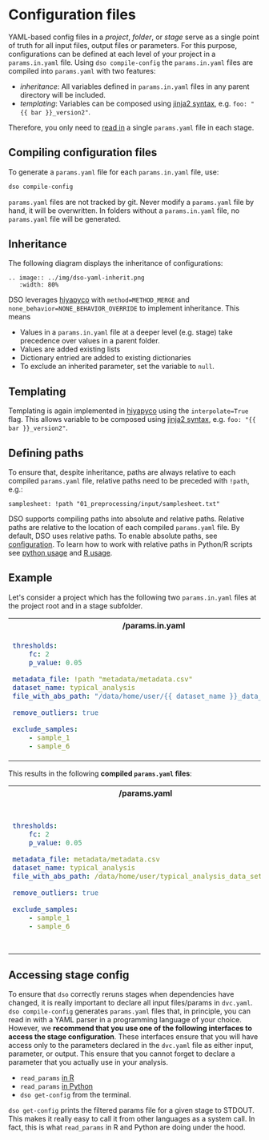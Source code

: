 # Configuration files

YAML-based config files in a _project_, _folder_, or _stage_ serve as a single point of truth for all input files, output files or parameters.
For this purpose, configurations can be defined at each level of your project in a `params.in.yaml` file.
Using `dso compile-config` the `params.in.yaml` files are compiled into `params.yaml` with two features:

-   _inheritance_: All variables defined in `params.in.yaml` files in any parent directory will be included.
-   _templating_: Variables can be composed using [jinja2 syntax](https://jinja.palletsprojects.com/en/stable/templates/#variables), e.g. `foo: "{{ bar }}_version2"`.

Therefore, you only need to [read in](#accessing-stage-config) a single `params.yaml` file in each stage.

## Compiling configuration files

To generate a `params.yaml` file for each `params.in.yaml` file, use:

```bash
dso compile-config
```

`params.yaml` files are not tracked by git. Never modify a `params.yaml` file by hand, it will be overwritten.
In folders without a `params.in.yaml` file, no `params.yaml` file will be generated.

## Inheritance

The following diagram displays the inheritance of configurations:

```{eval-rst}
.. image:: ../img/dso-yaml-inherit.png
   :width: 80%

```

<p></p>

DSO leverages [hiyapyco](https://github.com/zerwes/hiyapyco) with `method=METHOD_MERGE` and `none_behavior=NONE_BEHAVIOR_OVERRIDE`
to implement inheritance. This means

-   Values in a `params.in.yaml` file at a deeper level (e.g. stage) take precedence over values in a parent folder.
-   Values are added existing lists
-   Dictionary entried are added to existing dictionaries
-   To exclude an inherited parameter, set the variable to `null`.

## Templating

Templating is again implemented in [hiyapyco](https://github.com/zerwes/hiyapyco) using the `interpolate=True` flag.
This allows variable to be composed using [jinja2 syntax](https://jinja.palletsprojects.com/en/stable/templates/#variables), e.g. `foo: "{{ bar }}_version2"`.

## Defining paths

To ensure that, despite inheritance, paths are always relative to each compiled `params.yaml` file, relative paths need to be preceded with `!path`, e.g.:

```
samplesheet: !path "01_preprocessing/input/samplesheet.txt"
```

DSO supports compiling paths into absolute and relative paths. Relative paths are relative to the location of
each compiled `params.yaml` file. By default, DSO uses relative paths. To enable absolute paths, see
[configuration](../cli_configuration.md#project-specific-settings----pyprojecttoml). To learn
how to work with relative paths in Python/R scripts see [python usage](../python_usage.md) and [R usage](https://boehringer-ingelheim.github.io/dso-r/).

## Example

Let's consider a project which has the following two `params.in.yaml` files at the project root
and in a stage subfolder.

<table>
<tr>
    <th width="50%">/params.in.yaml</th>
    <th>/stage/params.in.yaml</th>
</tr>
<tr>
<td>

```yaml
thresholds:
    fc: 2
    p_value: 0.05

metadata_file: !path "metadata/metadata.csv"
dataset_name: typical_analysis
file_with_abs_path: "/data/home/user/{{ dataset_name }}_data_set.csv"

remove_outliers: true

exclude_samples:
    - sample_1
    - sample_6
```

</td>
<td>

```yaml
thresholds:
    fc: 3
    p_adjusted: 0.1

samplesheet: !path "01_preprocessing/input/samplesheet.txt"

remove_outliers: null

exclude_samples:
    - sample_42
```

</td>
</tr>
</table>

This results in the following **compiled `params.yaml` files**:

<table>
<tr>
    <th width="50%">/params.yaml</th>
    <th>/stage/params.yaml</th>
</tr>
<tr>
<td>

```yaml
thresholds:
    fc: 2
    p_value: 0.05

metadata_file: metadata/metadata.csv
dataset_name: typical_analysis
file_with_abs_path: /data/home/user/typical_analysis_data_set.csv

remove_outliers: true

exclude_samples:
    - sample_1
    - sample_6
```

</td>
<td>

```yaml
thresholds:
    fc: 3
    p_value: 0.05
    p_adjusted: 0.1

metadata_file: ../metadata/metadata.csv
dataset_name: typical_analysis
file_with_abs_path: /data/home/user/typical_analysis_data_set.csv

remove_outliers:

exclude_samples:
    - sample_1
    - sample_6
    - sample_42
samplesheet: 01_preprocessing/input/samplesheet.txt
```

</td>
</tr>
</table>

## Accessing stage config

To ensure that `dso` correctly reruns stages when dependencies have changed, it is really important
to declare all input files/params in `dvc.yaml`. `dso compile-config` generates `params.yaml` files that,
in principle, you can read in with a YAML parser in a programming language of your choice.
However, we **recommend that you use one of the following interfaces to access the stage configuration**.
These interfaces ensure that you will have access only to the parameters declared in the `dvc.yaml` file as
either input, parameter, or output. This ensure that you cannot forget to declare a parameter that you actually
use in your analysis.

-   `read_params` [in R](https://boehringer-ingelheim.github.io/dso-r/)
-   `read_params` [in Python](../python_usage.md)
-   `dso get-config` from the terminal.

`dso get-config` prints the filtered params file for a given stage to STDOUT. This makes it really easy to
call it from other languages as a system call. In fact, this is what `read_params` in R and Python are doing under the hood.
